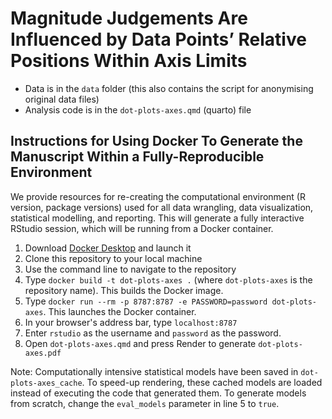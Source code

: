 # Magnitude Judgements Are Influenced by Data Points’ Relative Positions Within Axis Limits

* Data is in the `data` folder (this also contains the script for anonymising original data files)
* Analysis code is in the `dot-plots-axes.qmd` (quarto) file

## Instructions for Using Docker To Generate the Manuscript Within a Fully-Reproducible Environment

We provide resources for re-creating the computational environment (R version, package versions) used for all data wrangling, data visualization, statistical modelling, and reporting. This will generate a fully interactive RStudio session, which will be running from a Docker container.

1. Download [Docker Desktop](https://www.docker.com) and launch it
2. Clone this repository to your local machine
3. Use the command line to navigate to the repository
4. Type `docker build -t dot-plots-axes .` (where `dot-plots-axes` is the repository name). This builds the Docker image.
5. Type `docker run --rm -p 8787:8787 -e PASSWORD=password dot-plots-axes`. This launches the Docker container.
6. In your browser's address bar, type `localhost:8787`
7. Enter `rstudio` as the username and `password` as the password. 
8. Open `dot-plots-axes.qmd` and press Render to generate `dot-plots-axes.pdf`

Note: Computationally intensive statistical models have been saved in `dot-plots-axes_cache`. To speed-up rendering, these cached models are loaded instead of executing the code that generated them. To generate models from scratch, change the `eval_models` parameter in line 5 to `true`.


